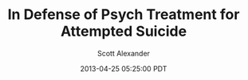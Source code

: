 ---
layout: podcast
title: "In Defense of Psych Treatment for Attempted Suicide"
author: Scott Alexander
description: https://slatestarcodex.com/2013/04/25/in-defense-of-psych-treatment-for-attempted-suicide/
date: 2013-04-25 05:25:00 PDT
length: 4726695
duration: 1182
guid: in-defense-of-psych-treatment-for-attempted-suicide
---